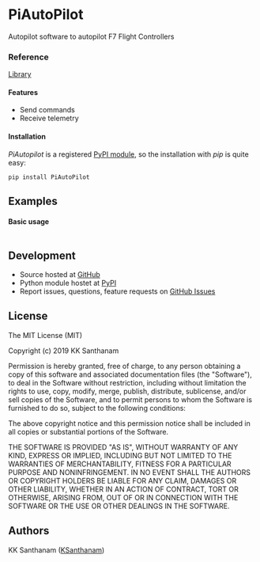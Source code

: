 # PiAutoPilot
Autopilot software to autopilot F7 Flight Controllers

### Reference
[Library](https://docs.quanser.com/quarc/documentation/quarc_communications_multiwii.html)

#### Features

- Send commands
- Receive telemetry


#### Installation

*PiAutopilot* is a registered [PyPI module](https://pypi.python.org/pypi/PiAutoPilot), so the installation
with *pip* is quite easy:

```console
pip install PiAutoPilot
```


## Examples

#### Basic usage

```python


```


## Development

- Source hosted at [GitHub](https://github.com/KSanthanam/PiAutoPilot)
- Python module hostet at [PyPI](https://pypi.python.org/pypi/PiAutoPilot)
- Report issues, questions, feature requests on
  [GitHub Issues](https://github.com/KSanthanam/PiAutoPilot/issues)


## License

The MIT License (MIT)

Copyright (c) 2019 KK Santhanam

Permission is hereby granted, free of charge, to any person obtaining a copy
of this software and associated documentation files (the "Software"), to deal
in the Software without restriction, including without limitation the rights
to use, copy, modify, merge, publish, distribute, sublicense, and/or sell
copies of the Software, and to permit persons to whom the Software is
furnished to do so, subject to the following conditions:

The above copyright notice and this permission notice shall be included in
all copies or substantial portions of the Software.

THE SOFTWARE IS PROVIDED "AS IS", WITHOUT WARRANTY OF ANY KIND, EXPRESS OR
IMPLIED, INCLUDING BUT NOT LIMITED TO THE WARRANTIES OF MERCHANTABILITY,
FITNESS FOR A PARTICULAR PURPOSE AND NONINFRINGEMENT. IN NO EVENT SHALL THE
AUTHORS OR COPYRIGHT HOLDERS BE LIABLE FOR ANY CLAIM, DAMAGES OR OTHER
LIABILITY, WHETHER IN AN ACTION OF CONTRACT, TORT OR OTHERWISE, ARISING FROM,
OUT OF OR IN CONNECTION WITH THE SOFTWARE OR THE USE OR OTHER DEALINGS IN
THE SOFTWARE.


## Authors

KK Santhanam ([KSanthanam](https://github.com/KSanthanam))
